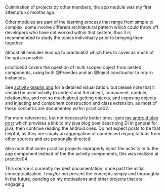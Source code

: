 Culmination of projects by other members, the app module was my first attempts xx months ago.

Other modules are part of the learning process that range from simple to complex, some involve different architectural pattern which could throw off developers who have not worked within that system, thus it is recommended to study the topics individually prior to bringing them together.

Almost all modules lead up to practice02 which tries to cover as much of the api as possible.

practice03 covers the question of multi scoped object from nested components, using both @Provides and an @Inject constructor to return instances.

See [activity graphs png](https://raw.githubusercontent.com/ersin-ertan/Dagger2Examples/master/activitygraphs/Dagger2ActivityGraphs.png) for a detailed visualization.
but please note that it should be used initially to understand the object, component, module, relationship, and not so much about getting objects, and exposing objects and injecting and component construction and class extension, as most of these concerns are documented within practice02.

For more references, but not necessarily better ones, goto [my android blog post](http://ersinandroid.blogspot.ca/2015/01/dagger-2-preliminary-notes-part-1.html) which provides a link to my java blog post describing DI in general for java, then continue reading the android ones. Do not expect posts to be that helpful, as they are simply an aggregation of condensed regurgitations from other sources and are personally directed.

Also note that some practice projects improperly inject the activity in to the app component instead of the the activity components, this was realized at practice04.

This source is currently my best documentation, once past the initial conceptualization.
I may/or not present the concepts simply and thoroughly in the future, pending on my motivations and other projects that are engaging.
